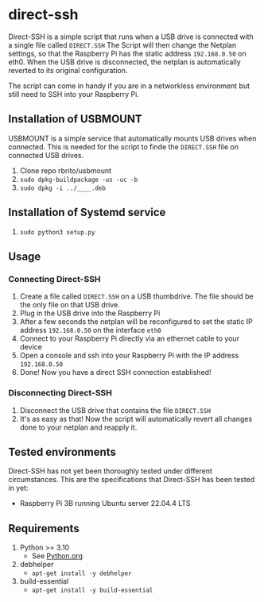 # direct-ssh

Direct-SSH is a simple script that runs when a USB drive is connected with a single file called `DIRECT.SSH` The Script will then change the Netplan settings, so that the Raspberry Pi has the static address `192.168.0.50` on eth0. When the USB drive is disconnected, the netplan is automatically reverted to its original configuration.

The script can come in handy if you are in a networkless environment but still need to SSH into your Raspberry Pi.

## Installation of USBMOUNT
USBMOUNT is a simple service that automatically mounts USB drives when connected. This is needed for the script to finde the `DIRECT.SSH` file on connected USB drives.

1. Clone repo rbrito/usbmount
2. `sudo dpkg-buildpackage -us -uc -b`
3. `sudo dpkg -i ../____.deb`

## Installation of Systemd service

1. `sudo python3 setup.py`

## Usage

### Connecting Direct-SSH

1. Create a file called `DIRECT.SSH` on a USB thumbdrive. The file should be the only file on that USB drive.
2. Plug in the USB drive into the Raspberry Pi
3. After a few seconds the netplan will be reconfigured to set the static IP address `192.168.0.50` on the interface `eth0`
4. Connect to your Raspberry Pi directly via an ethernet cable to your device
5. Open a console and ssh into your Raspberry Pi with the IP address `192.168.0.50`
6. Done! Now you have a direct SSH connection established!

### Disconnecting Direct-SSH

1. Disconnect the USB drive that contains the file `DIRECT.SSH`
2. It's as easy as that! Now the script will automatically revert all changes done to your netplan and reapply it.

## Tested environments

Direct-SSH has not yet been thoroughly tested under different circumstances. This are the specifications that Direct-SSH has been tested in yet:

* Raspberry Pi 3B running Ubuntu server 22.04.4 LTS

## Requirements

1. Python >= 3.10
    * See [Python.org](https://wiki.python.org/moin/BeginnersGuide)
2. debhelper
    * `apt-get install -y debhelper`
3. build-essential
    * `apt-get install -y build-essential`
